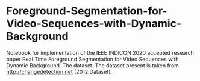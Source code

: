 # Foreground-Segmentation-for-Video-Sequences-with-Dynamic-Background
Notebook for implementation of the IEEE INDICON 2020 accepted research paper Real Time Foreground Segmentation for Video Sequences with Dynamic Background. The dataset. The dataset present is taken from http://changedetection.net (2012 Dataset).
